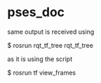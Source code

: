 # pses_doc

same output is received using 

$ rosrun rqt_tf_tree rqt_tf_tree

as it is using the script

$ rosrun tf view_frames
